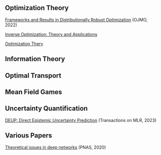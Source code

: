 
## Optimization Theory
[Frameworks and Results in Distributionally Robust Optimization](https://ojmo.centre-mersenne.org/item/10.5802/ojmo.15.pdf) (OJMO, 2022) <br>

[Inverse Optimization: Theory and Applications](https://arxiv.org/pdf/2109.03920.pdf) <br>

[Optimization Thery](https://github.com/YannisPantazis/awesome-papers/blob/main/theory/optimization/readme.md) <br>

## Information Theory

## Optimal Transport

## Mean Field Games

## Uncertainty Quantification

[DEUP: Direct Epistemic Uncertainty Prediction](https://arxiv.org/pdf/2102.08501.pdf) (Transactions on MLR, 2023) <br>

## Various Papers

[Theoretical issues in deep networks](https://www.pnas.org/doi/epdf/10.1073/pnas.1907369117) (PNAS, 2020)<br>

